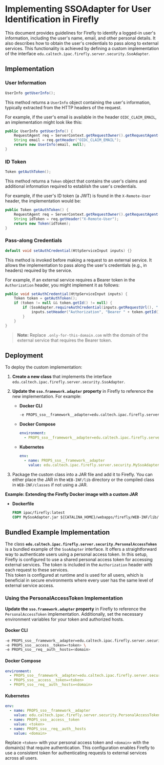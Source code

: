 # Implementing SSOAdapter for User Identification in Firefly

This document provides guidelines for Firefly to identify a logged-in user's information, including the user's name, email, 
and other personal details. It also describes how to obtain the user's credentials to pass along to external services. 
This functionality is achieved by defining a custom implementation of the interface `edu.caltech.ipac.firefly.server.security.SsoAdapter`.

## Implementation

### User Information

```java
UserInfo getUserInfo();
```

This method returns a `UserInfo` object containing the user's information, typically extracted from the HTTP headers of the request. 

For example, if the user's email is available in the header `OIDC_CLAIM_EMAIL`, an implementation might look like this:

```java
public UserInfo getUserInfo() {
    RequestAgent req = ServerContext.getRequestOwner().getRequestAgent();
    String email = req.getHeader("OIDC_CLAIM_EMAIL");
    return new UserInfo(email, null);
}
```

### ID Token

```java
Token getAuthToken();
```

This method returns a `Token` object that contains the user's claims and additional information required to establish the user's credentials.

For example, if the user's ID token (a JWT) is found in the `X-Remote-User` header, the implementation would be:

```java
public Token getAuthToken() {
    RequestAgent req = ServerContext.getRequestOwner().getRequestAgent();
    String idToken = req.getHeader("X-Remote-User");
    return new Token(idToken);
}
```

### Pass-along Credentials

```java
default void setAuthCredential(HttpServiceInput inputs) {}
```

This method is invoked before making a request to an external service. It allows the implementation to pass along the user's credentials (e.g., in headers) required by the service.

For example, if an external service requires a Bearer token in the `Authorization` header, you might implement it as follows:

```java
public void setAuthCredential(HttpServiceInput inputs) {
    Token token = getAuthToken();
    if (token != null && token.getId() != null) {
        if (SsoAdapter.requireAuthCredential(inputs.getRequestUrl(), ".only-for-this-domain.com")) {
            inputs.setHeader("Authorization", "Bearer " + token.getId());
        }
    }
}
```

> **Note:** Replace `.only-for-this-domain.com` with the domain of the external service that requires the Bearer token.

## Deployment

To deploy the custom implementation:

1. **Create a new class** that implements the interface `edu.caltech.ipac.firefly.server.security.SsoAdapter`.

2. **Update the `sso.framework.adapter` property** in Firefly to reference the new implementation. For example:

   - **Docker CLI**
     ```bash
     -e PROPS_sso__framework__adapter=edu.caltech.ipac.firefly.server.security.MySsoAdapter
     ```

   - **Docker Compose**
     ```yaml
     environment:
       - PROPS_sso__framework__adapter=edu.caltech.ipac.firefly.server.security.MySsoAdapter
     ```

   - **Kubernetes**
     ```yaml
     env:
       - name: PROPS_sso__framework__adapter
         value: edu.caltech.ipac.firefly.server.security.MySsoAdapter
     ```

3. Package the custom class into a JAR file and add it to Firefly. You can either place the JAR in the `WEB-INF/lib` directory or the compiled class in `WEB-INF/classes` if not using a JAR. 

**Example: Extending the Firefly Docker image with a custom JAR**

- **Dockerfile**
  ```dockerfile
  FROM ipac/firefly:latest
  COPY MySsoAdapter.jar ${CATALINA_HOME}/webapps/firefly/WEB-INF/lib/
  ```

## Bundled Example Implementation

The class **`edu.caltech.ipac.firefly.server.security.PersonalAccessToken`** is a bundled example of the `SsoAdapter` interface. 
It offers a straightforward way to authenticate users using a personal access token. In this setup, Firefly is configured to use 
a shared personal access token for accessing external services. The token is included in the `Authorization` header with each request to these services.  
This token is configured at runtime and is used for all users, which is beneficial in secure environments where every user has the same level of external service access.

### **Using the PersonalAccessToken Implementation**

**Update the `sso.framework.adapter` property** in Firefly to reference the `PersonalAccessToken` implementation. Additionally, set the necessary environment variables for your token and authorized hosts.

#### Docker CLI
```bash
-e PROPS_sso__framework__adapter=edu.caltech.ipac.firefly.server.security.PersonalAccessToken \
-e PROPS_sso__access__token=<token> \
-e PROPS_sso__req__auth__hosts=<domain>
```

#### Docker Compose
```yaml
environment:
  - PROPS_sso__framework__adapter=edu.caltech.ipac.firefly.server.security.PersonalAccessToken
  - PROPS_sso__access__token=<token>
  - PROPS_sso__req__auth__hosts=<domain>
```

#### Kubernetes
```yaml
env:
  - name: PROPS_sso__framework__adapter
    value: edu.caltech.ipac.firefly.server.security.PersonalAccessToken
  - name: PROPS_sso__access__token
    value: <token>
  - name: PROPS_sso__req__auth__hosts
    value: <domain>
```

Replace `<token>` with your personal access token and `<domain>` with the domain(s) that require authentication. 
This configuration enables Firefly to use a consistent token for authenticating requests to external services across all users.